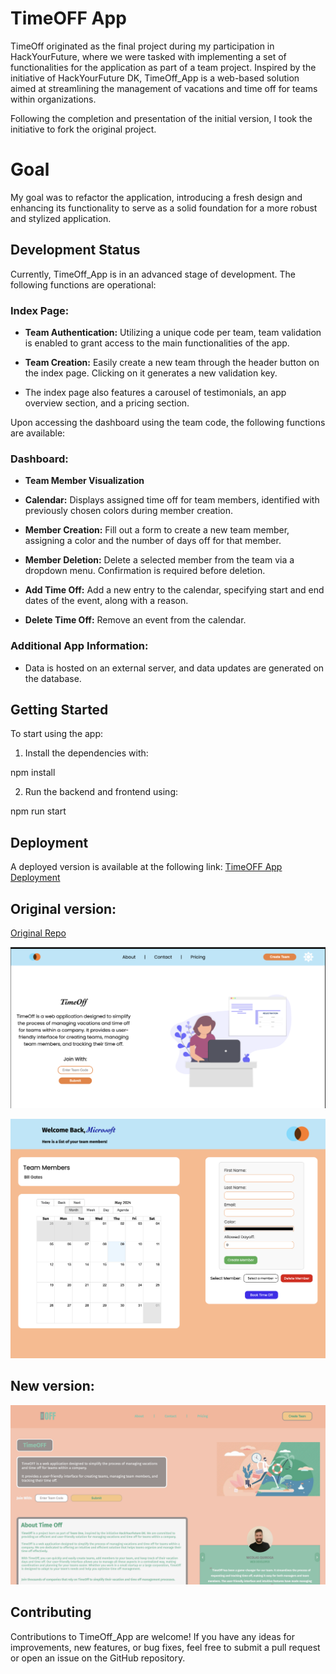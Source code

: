 # TimeOFF App

TimeOff originated as the final project during my participation in HackYourFuture, where we were tasked with implementing a set of functionalities for the application as part of a team project. Inspired by the initiative of HackYourFuture DK, TimeOff_App is a web-based solution aimed at streamlining the management of vacations and time off for teams within organizations. 

Following the completion and presentation of the initial version, I took the initiative to fork the original project. 

# Goal
My goal was to refactor the application, introducing a fresh design and enhancing its functionality to serve as a solid foundation for a more robust and stylized application.

## Development Status

Currently, TimeOff_App is in an advanced stage of development. The following functions are operational:

### Index Page:
- **Team Authentication:** Utilizing a unique code per team, team validation is enabled to grant access to the main functionalities of the app.
  
- **Team Creation:** Easily create a new team through the header button on the index page. Clicking on it generates a new validation key.

- The index page also features a carousel of testimonials, an app overview section, and a pricing section.

Upon accessing the dashboard using the team code, the following functions are available:

### Dashboard:
- **Team Member Visualization**
- **Calendar:** Displays assigned time off for team members, identified with previously chosen colors during member creation.
  
- **Member Creation:** Fill out a form to create a new team member, assigning a color and the number of days off for that member.
  
- **Member Deletion:** Delete a selected member from the team via a dropdown menu. Confirmation is required before deletion.
  
- **Add Time Off:** Add a new entry to the calendar, specifying start and end dates of the event, along with a reason.
  
- **Delete Time Off:** Remove an event from the calendar.

### Additional App Information:

- Data is hosted on an external server, and data updates are generated on the database.

## Getting Started

To start using the app:

1. Install the dependencies with:

npm install 

2. Run the backend and frontend  using:

npm run start


## Deployment

A deployed version is available at the following link: [TimeOFF App Deployment](https://time-off-nu.vercel.app/)


## Original version:

[Original Repo](https://github.com/HackYourFuture-CPH/team26-TimeOff_App)


![Forked version](oldVersion.png)


![Forked dashboard version](oldDashboard.png)

## New version:

![New version](newVersion.png)



## Contributing

Contributions to TimeOff_App are welcome! If you have any ideas for improvements, new features, or bug fixes, feel free to submit a pull request or open an issue on the GitHub repository.

